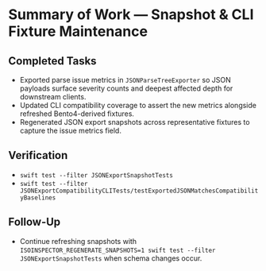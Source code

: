 # Summary of Work — Snapshot & CLI Fixture Maintenance

## Completed Tasks
- Exported parse issue metrics in `JSONParseTreeExporter` so JSON payloads surface severity counts and deepest affected depth for downstream clients.
- Updated CLI compatibility coverage to assert the new metrics alongside refreshed Bento4-derived fixtures.
- Regenerated JSON export snapshots across representative fixtures to capture the issue metrics field.

## Verification
- `swift test --filter JSONExportSnapshotTests`
- `swift test --filter JSONExportCompatibilityCLITests/testExportedJSONMatchesCompatibilityBaselines`

## Follow-Up
- Continue refreshing snapshots with `ISOINSPECTOR_REGENERATE_SNAPSHOTS=1 swift test --filter JSONExportSnapshotTests` when schema changes occur.
